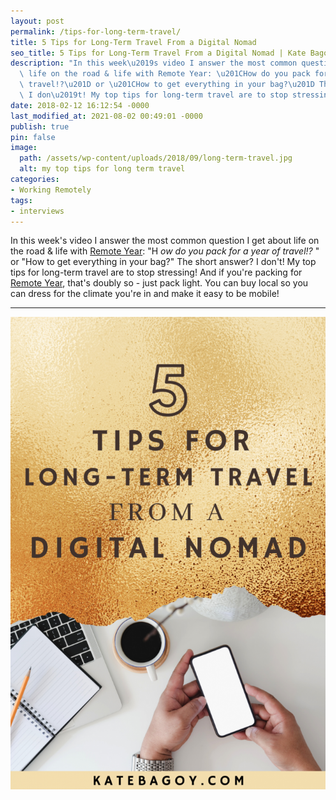 ```yaml
---
layout: post
permalink: /tips-for-long-term-travel/
title: 5 Tips for Long-Term Travel From a Digital Nomad
seo_title: 5 Tips for Long-Term Travel From a Digital Nomad | Kate Bagoy
description: "In this week\u2019s video I answer the most common question I get about\
  \ life on the road & life with Remote Year: \u201CHow do you pack for a year of\
  \ travel!?\u201D or \u201CHow to get everything in your bag?\u201D The short answer?\
  \ I don\u2019t! My top tips for long-term travel are to stop stressing!"
date: 2018-02-12 16:12:54 -0000
last_modified_at: 2021-08-02 00:49:01 -0000
publish: true
pin: false
image:
  path: /assets/wp-content/uploads/2018/09/long-term-travel.jpg
  alt: my top tips for long term travel
categories:
- Working Remotely
tags:
- interviews
---
```

In this week's video I answer the most common question I get about life on the road & life with [Remote Year](http://www.remoteyear.com/general-application?referee=5132575): "H _ow do you pack for a year of travel!?_ " or "How to get everything in your bag?" The short answer? I don't! My top tips for long-term travel are to stop stressing! And if you're packing for [Remote Year](http://www.remoteyear.com/general-application?referee=5132575), that's doubly so - just pack light. You can buy local so you can dress for the climate you're in and make it easy to be mobile!   

* * *

![](/assets/wp-content/uploads/2018/02/5tipsdigitalnomad-683x1024.png)
